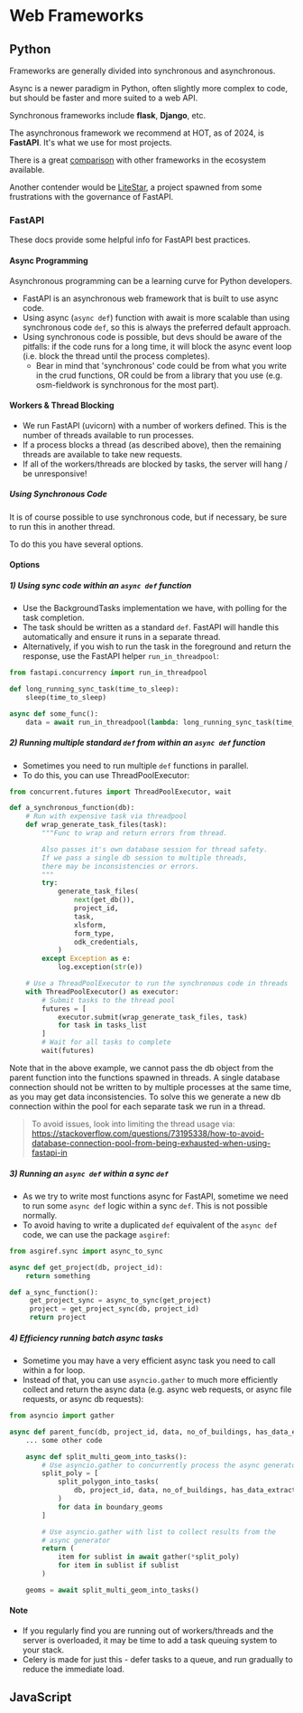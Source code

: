 # Web Frameworks

## Python

Frameworks are generally divided into synchronous and asynchronous.

Async is a newer paradigm in Python, often slightly more complex to code,
but should be faster and more suited to a web API.

Synchronous frameworks include **flask**, **Django**, etc.

The asynchronous framework we recommend at HOT, as of 2024, is **FastAPI**.
It's what we use for most projects.

There is a great [comparison](https://fastapi.tiangolo.com/alternatives/)
with other frameworks in the ecosystem available.

Another contender would be [LiteStar](https://github.com/litestar-org/litestar),
a project spawned from some frustrations with the governance of FastAPI.

### FastAPI

These docs provide some helpful info for FastAPI best practices.

#### Async Programming

Asynchronous programming can be a learning curve for Python developers.

- FastAPI is an asynchronous web framework that is built to use async code.
- Using async (`async def`) function with await is more scalable than
  using synchronous code `def`, so this is always the preferred default
  approach.
- Using synchronous code is possible, but devs should be aware of the pitfalls:
  if the code runs for a long time, it will block the async event loop
  (i.e. block the thread until the process completes).
  - Bear in mind that 'synchronous' code could be from what you write
    in the crud functions, OR could be from a library that you use
    (e.g. osm-fieldwork is synchronous for the most part).

#### Workers & Thread Blocking

- We run FastAPI (uvicorn) with a number of workers defined. This is the
  number of threads available to run processes.
- If a process blocks a thread (as described above), then the remaining threads
  are available to take new requests.
- If all of the workers/threads are blocked by tasks, the server will hang / be unresponsive!

##### Using Synchronous Code

It is of course possible to use synchronous code, but if necessary, be
sure to run this in another thread.

To do this you have several options.

#### Options

##### 1) Using sync code within an `async def` function

- Use the BackgroundTasks implementation we have, with polling for the
  task completion.
- The task should be written as a standard `def`. FastAPI will handle
  this automatically and ensure it runs in a separate thread.
- Alternatively, if you wish to run the task in the foreground and return
  the response, use the FastAPI helper `run_in_threadpool`:

```python
from fastapi.concurrency import run_in_threadpool

def long_running_sync_task(time_to_sleep):
    sleep(time_to_sleep)

async def some_func():
    data = await run_in_threadpool(lambda: long_running_sync_task(time_to_sleep))
```

##### 2) Running multiple standard `def` from within an `async def` function

- Sometimes you need to run multiple `def` functions in parallel.
- To do this, you can use ThreadPoolExecutor:

```python
from concurrent.futures import ThreadPoolExecutor, wait

def a_synchronous_function(db):
    # Run with expensive task via threadpool
    def wrap_generate_task_files(task):
        """Func to wrap and return errors from thread.

        Also passes it's own database session for thread safety.
        If we pass a single db session to multiple threads,
        there may be inconsistencies or errors.
        """
        try:
            generate_task_files(
                next(get_db()),
                project_id,
                task,
                xlsform,
                form_type,
                odk_credentials,
            )
        except Exception as e:
            log.exception(str(e))

    # Use a ThreadPoolExecutor to run the synchronous code in threads
    with ThreadPoolExecutor() as executor:
        # Submit tasks to the thread pool
        futures = [
            executor.submit(wrap_generate_task_files, task)
            for task in tasks_list
        ]
        # Wait for all tasks to complete
        wait(futures)
```

Note that in the above example, we cannot pass the db object from the parent
function into the functions spawned in threads. A single database
connection should not be written to by multiple processes at the same time,
as you may get data inconsistencies. To solve this we generate a new
db connection within the pool for each separate task we run in a thread.

> To avoid issues, look into limiting the thread usage via:
> <https://stackoverflow.com/questions/73195338/how-to-avoid-database-connection-pool-from-being-exhausted-when-using-fastapi-in>

##### 3) Running an `async def` within a sync `def`

- As we try to write most functions async for FastAPI, sometime we need to
  run some `async def` logic within a sync `def`. This is not possible normally.
- To avoid having to write a duplicated `def` equivalent of the `async def`
  code, we can use the package `asgiref`:

```python
from asgiref.sync import async_to_sync

async def get_project(db, project_id):
    return something

def a_sync_function():
     get_project_sync = async_to_sync(get_project)
     project = get_project_sync(db, project_id)
     return project
```

##### 4) Efficiency running batch async tasks

- Sometime you may have a very efficient async task you need to call
  within a for loop.
- Instead of that, you can use `asyncio.gather` to much more efficiently
  collect and return the async data (e.g. async web requests, or async
  file requests, or async db requests):

```python
from asyncio import gather

async def parent_func(db, project_id, data, no_of_buildings, has_data_extracts):
    ... some other code

    async def split_multi_geom_into_tasks():
        # Use asyncio.gather to concurrently process the async generator
        split_poly = [
            split_polygon_into_tasks(
                db, project_id, data, no_of_buildings, has_data_extracts
            )
            for data in boundary_geoms
        ]

        # Use asyncio.gather with list to collect results from the
        # async generator
        return (
            item for sublist in await gather(*split_poly)
            for item in sublist if sublist
        )

    geoms = await split_multi_geom_into_tasks()
```

#### Note

- If you regularly find you are running out of workers/threads and the
  server is overloaded, it may be time to add a task queuing system to your stack.
- Celery is made for just this - defer tasks to a queue, and run gradually
  to reduce the immediate load.

## JavaScript

